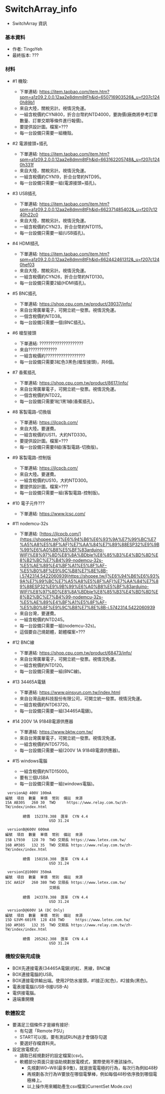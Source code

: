 # SwitchArray_info
+ SwitchArray 資訊

### 基本資料
+ 作者: TingoYeh
+ 最終版本: ???

### 材料
+ #1 機殼:
  + 下單連結: https://item.taobao.com/item.htm?spm=a1z09.2.0.0.12aa2e8dmm8tFh&id=650716903526&_u=f207c1240h89b1
  + 來自大陸，關稅另計。視情況免運。
  + 一組含稅價約CYN800，折合台幣約NTD4000，要詢價(廠商將參考訂單數量、訂單交期等條件進行報價)。
  + 要提供設計圖。檔案=???
  + 每一台設備只需要一組機殼。
+ #2 電源接頭+插孔
  + 下單連結: https://item.taobao.com/item.htm?spm=a1z09.2.0.0.12aa2e8dmm8tFh&id=663162205748&_u=f207c1240h331f
  + 來自大陸，關稅另計。視情況免運。
  + 一組含稅價約CYN19，折合台幣約NTD95。
  + 每一台設備只需要一組(電源接頭+插孔)。
+ #3 USB插孔
  + 下單連結: https://item.taobao.com/item.htm?spm=a1z09.2.0.0.12aa2e8dmm8tFh&id=662371485402&_u=f207c1240h22c0
  + 來自大陸，關稅另計。視情況免運。
  + 一組含稅價約CYN23，折合台幣約NTD115。
  + 每一台設備只需要一組(USB插孔)。
+ #4 HDMI插孔
  + 下單連結: https://item.taobao.com/item.htm?spm=a1z09.2.0.0.12aa2e8dmm8tFh&id=662442461312&_u=f207c1240hef03
  + 來自大陸，關稅另計。視情況免運。
  + 一組含稅價約CYN26，折合台幣約NTD130。
  + 每一台設備只需要2組(HDMI插孔)。
+ #5 BNC插孔
  + 下單連結: https://shop.cpu.com.tw/product/39037/info/
  + 來自台灣廣華電子，可開立統一發票。視情況免運。
  + 一個含稅價約NTD38。
  + 每一台設備只需要一個(BNC插孔)。
+ #6 槍型接頭
  + 下單連結: ????????????????????
  + 來自?????????????
  + 一組含稅價約??????????????????
  + 每一台設備只需要3紅色3黑色(槍型接頭)，共6個。
+ #7 香蕉插孔
  + 下單連結: https://shop.cpu.com.tw/product/8617/info/
  + 來自台灣廣華電子，可開立統一發票。視情況免運。
  + 一個含稅價約NTD22。
  + 每一台設備只需要1紅1黑1綠(香蕉插孔)。
+ #8 客製電路-切換版
  + 下單連結: https://jlcpcb.com/
  + 來自大陸。要運費。
  + 一組含稅價約US11，大約NTD330。
  + 要提供設計圖。檔案=???
  + 每一台設備只需要8組(客製電路-切換版)。
+ #9 客製電路-控制版
  + 下單連結: https://jlcpcb.com/
  + 來自大陸。要運費。
  + 一組含稅價約US10，大約NTD300。
  + 要提供設計圖。檔案=???
  + 每一台設備只需要一組(客製電路-控制版)。
+ #10 電子元件???
  + 下單連結: https://www.lcsc.com/

+ #11 nodemcu-32s
  + 下單連結: [https://jlcpcb.com/](https://shopee.tw/(%E6%94%B6%E6%93%9A%E7%99%BC%E7%A5%A8%E5%8F%AF)%E7%AA%84%E7%89%88ESP32%E9%9B%99%E6%A0%B8%E5%BF%83arduino-WIFI%E8%97%8D%E8%8A%BDble%E8%85%B3%E4%BD%8D%E8%B2%BC%E7%B4%99-nodemcu-32s-%E5%AE%89%E4%BF%A1%E5%8F%AF-%E5%B0%8F%E9%9C%B8%E7%8E%8B-i.5742314.5422060939)https://shopee.tw/(%E6%94%B6%E6%93%9A%E7%99%BC%E7%A5%A8%E5%8F%AF)%E7%AA%84%E7%89%88ESP32%E9%9B%99%E6%A0%B8%E5%BF%83arduino-WIFI%E8%97%8D%E8%8A%BDble%E8%85%B3%E4%BD%8D%E8%B2%BC%E7%B4%99-nodemcu-32s-%E5%AE%89%E4%BF%A1%E5%8F%AF-%E5%B0%8F%E9%9C%B8%E7%8E%8B-i.5742314.5422060939
  + 來自台灣，要運費。
  + 一組含稅價約NTD245。
  + 每一台設備只需要一組(nodemcu-32s)。
  + 這個要自己燒韌體，韌體檔案=???
+ #12 BNC線
  + 下單連結: https://shop.cpu.com.tw/product/68473/info/
  + 來自台灣廣華電子，可開立統一發票。視情況免運。
  + 一組含稅價約NTD120。
  + 每一台設備只需要一組(BNC線)。
+ #13 34465A電錶
  + 下單連結: https://www.pinsyun.com.tw/index.html
  + 來自台灣品勛科技股份有限公司，可開立統一發票。視情況免運。
  + 一組含稅價約NTD63720。
  + 每一台設備只需要一組(34465A電錶)。
+ #14 200V 1A 9184B電源供應器
  + 下單連結: https://www.bktw.com.tw/
  + 來自台灣廣華電子，可開立統一發票。視情況免運。
  + 一組含稅價約NTD57750。
  + 每一台設備只需要一組(200V 1A 9184B電源供應器)。
+ #15 windows電腦
  + 一組含稅價約NTD15000。
  + 要有三個USBA
  + 每一台設備只需要一組(windows電腦)。

```
 versionA@ 400V 100mA						
編號	項目	數量	單價	幣別	備註	來源
15A	AB30S	260	30	TWD		https://www.relay.com.tw/zh-TW/index/index.html
						
		總價	152378.308	匯率	CYN	4.4
					USD	31.24
						
 versionB@600V 600mA						
編號	項目	數量	單價	幣別	備註	來源
15B	LT930	128	70	TWD	交期長	https://www.letex.com.tw/
16B	AM38S	132	35	TWD	交期長	https://www.relay.com.tw/zh-TW/index/index.html
						
		總價	158158.308	匯率	CYN	4.4
					USD	31.24
						
 versionC@1000V 350mA						
編號	項目	數量	單價	幣別	備註	來源
15C	AA52F	260	380	TWD	交頎長	https://www.letex.com.tw/
					交期長	
						
		總價	243378.308	匯率	CYN	4.4
					USD	31.24
						
 versionD@600V 1A (DC Only)						
編號	項目	數量	單價	幣別	備註	來源
15D	G3VM-601FR	128	438	TWD		https://www.letex.com.tw/
16D	AM38S	132	35	TWD	交期長	https://www.relay.com.tw/zh-TW/index/index.html
						
		總價	205262.308	匯率	CYN	4.4
					USD	31.24
```



### 機殼安裝完成後
+ BOX先連接電表(34465A電錶)的紅、黑線，BNC線
+ BOX連接電腦的USB。
+ BOX連接電供輸出端。使用2P防水接頭，#1接正(紅色)，#2接負(黑色)。
+ 電表接電腦(USB-B接USB-A)
+ 電供接電腦。
+ 遠端重開機

### 軟體設定
+ 要滿足三個條件才是線有接好:
  + 有勾選「Remote PSU」
  + START可以按。要有測試RUN過才會儲存勾選
  + 要選好存檔資料夾。
+ 設定放電模式:
  + 讀取已經規劃好的設定檔案(csv)。
  + 軟體部分頁面只是協助規劃放電模式，實際使用不應該操作。
    + 先規劃W0~W8(最多9隻)，就是放電電極的行為，每次行為例如48秒
    + 再規劃各次行為W要放在哪個電擊棒，例如每個48秒依序換到哪個電極棒上。
    + 以上操作用來輔助產生csv檔案(CurrentSet Mode.csv)
